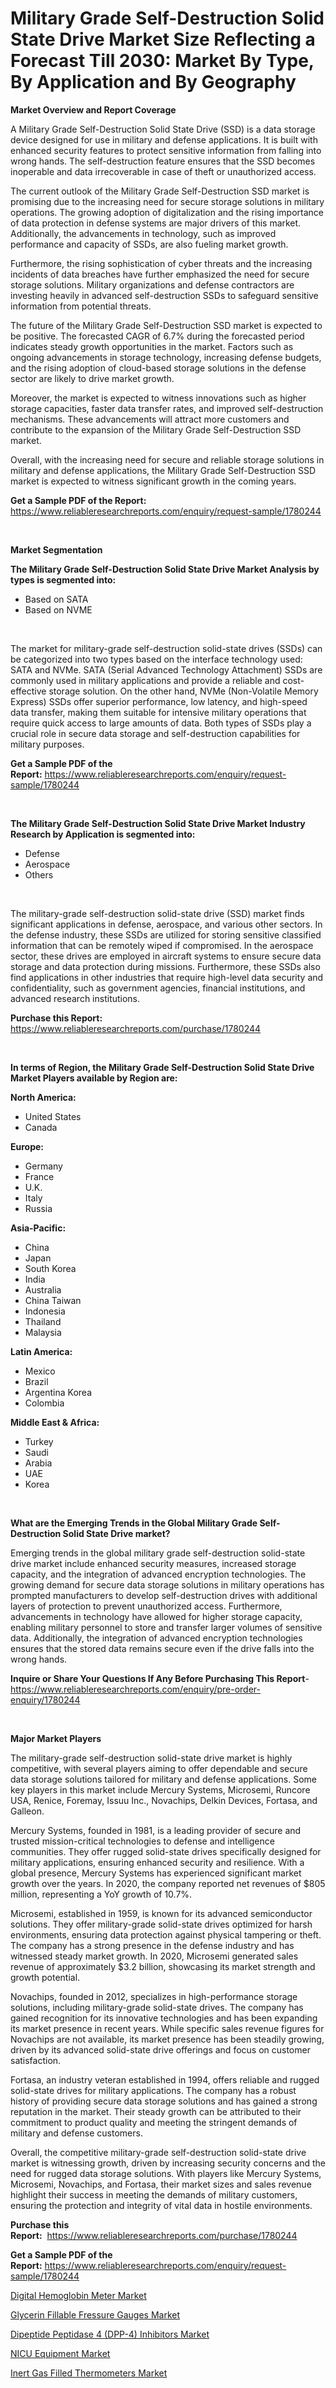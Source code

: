 <p><h1>Military Grade Self-Destruction Solid State Drive Market Size Reflecting a Forecast Till 2030: Market By Type, By Application and By Geography</h1></p><p><strong>Market Overview and Report Coverage</strong></p>
<p><p>A Military Grade Self-Destruction Solid State Drive (SSD) is a data storage device designed for use in military and defense applications. It is built with enhanced security features to protect sensitive information from falling into wrong hands. The self-destruction feature ensures that the SSD becomes inoperable and data irrecoverable in case of theft or unauthorized access.</p><p>The current outlook of the Military Grade Self-Destruction SSD market is promising due to the increasing need for secure storage solutions in military operations. The growing adoption of digitalization and the rising importance of data protection in defense systems are major drivers of this market. Additionally, the advancements in technology, such as improved performance and capacity of SSDs, are also fueling market growth.</p><p>Furthermore, the rising sophistication of cyber threats and the increasing incidents of data breaches have further emphasized the need for secure storage solutions. Military organizations and defense contractors are investing heavily in advanced self-destruction SSDs to safeguard sensitive information from potential threats.</p><p>The future of the Military Grade Self-Destruction SSD market is expected to be positive. The forecasted CAGR of 6.7% during the forecasted period indicates steady growth opportunities in the market. Factors such as ongoing advancements in storage technology, increasing defense budgets, and the rising adoption of cloud-based storage solutions in the defense sector are likely to drive market growth.</p><p>Moreover, the market is expected to witness innovations such as higher storage capacities, faster data transfer rates, and improved self-destruction mechanisms. These advancements will attract more customers and contribute to the expansion of the Military Grade Self-Destruction SSD market.</p><p>Overall, with the increasing need for secure and reliable storage solutions in military and defense applications, the Military Grade Self-Destruction SSD market is expected to witness significant growth in the coming years.</p></p>
<p><strong>Get a Sample PDF of the Report:</strong> <a href="https://www.reliableresearchreports.com/enquiry/request-sample/1780244">https://www.reliableresearchreports.com/enquiry/request-sample/1780244</a></p>
<p>&nbsp;</p>
<p><strong>Market Segmentation</strong></p>
<p><strong>The Military Grade Self-Destruction Solid State Drive Market Analysis by types is segmented into:</strong></p>
<p><ul><li>Based on SATA</li><li>Based on NVME</li></ul></p>
<p>&nbsp;</p>
<p><p>The market for military-grade self-destruction solid-state drives (SSDs) can be categorized into two types based on the interface technology used: SATA and NVMe. SATA (Serial Advanced Technology Attachment) SSDs are commonly used in military applications and provide a reliable and cost-effective storage solution. On the other hand, NVMe (Non-Volatile Memory Express) SSDs offer superior performance, low latency, and high-speed data transfer, making them suitable for intensive military operations that require quick access to large amounts of data. Both types of SSDs play a crucial role in secure data storage and self-destruction capabilities for military purposes.</p></p>
<p><strong>Get a Sample PDF of the Report:</strong>&nbsp;<a href="https://www.reliableresearchreports.com/enquiry/request-sample/1780244">https://www.reliableresearchreports.com/enquiry/request-sample/1780244</a></p>
<p>&nbsp;</p>
<p><strong>The Military Grade Self-Destruction Solid State Drive Market Industry Research by Application is segmented into:</strong></p>
<p><ul><li>Defense</li><li>Aerospace</li><li>Others</li></ul></p>
<p>&nbsp;</p>
<p><p>The military-grade self-destruction solid-state drive (SSD) market finds significant applications in defense, aerospace, and various other sectors. In the defense industry, these SSDs are utilized for storing sensitive classified information that can be remotely wiped if compromised. In the aerospace sector, these drives are employed in aircraft systems to ensure secure data storage and data protection during missions. Furthermore, these SSDs also find applications in other industries that require high-level data security and confidentiality, such as government agencies, financial institutions, and advanced research institutions.</p></p>
<p><strong>Purchase this Report:</strong>&nbsp; <a href="https://www.reliableresearchreports.com/purchase/1780244">https://www.reliableresearchreports.com/purchase/1780244</a></p>
<p>&nbsp;</p>
<p><strong>In terms of Region, the Military Grade Self-Destruction Solid State Drive Market Players available by Region are:</strong></p>
<p>
    <p> <strong> North America: </strong>
        <ul>
            <li>United States</li>
            <li>Canada</li>
        </ul>
        </p> 
    <p> <strong> Europe: </strong>
        <ul>
            <li>Germany</li>
            <li>France</li>
            <li>U.K.</li>
            <li>Italy</li>
            <li>Russia</li>
        </ul>
        </p> 
    <p> <strong> Asia-Pacific: </strong>
        <ul>
            <li>China</li>
            <li>Japan</li>
            <li>South Korea</li>
            <li>India</li>
            <li>Australia</li>
            <li>China Taiwan</li>
            <li>Indonesia</li>
            <li>Thailand</li>
            <li>Malaysia</li>
        </ul>
        </p> 
    <p> <strong> Latin America: </strong>
        <ul>
            <li>Mexico</li>
            <li>Brazil</li>
            <li>Argentina Korea</li>
            <li>Colombia</li>
        </ul>
        </p> 
    <p> <strong> Middle East & Africa: </strong>
        <ul>
            <li>Turkey</li>
            <li>Saudi</li>
            <li>Arabia</li>
            <li>UAE</li>
            <li>Korea</li>
        </ul>
    </p>
    </p>
<p>&nbsp;</p>
<p><strong>What are the Emerging Trends in the Global Military Grade Self-Destruction Solid State Drive market?</strong></p>
<p><p>Emerging trends in the global military grade self-destruction solid-state drive market include enhanced security measures, increased storage capacity, and the integration of advanced encryption technologies. The growing demand for secure data storage solutions in military operations has prompted manufacturers to develop self-destruction drives with additional layers of protection to prevent unauthorized access. Furthermore, advancements in technology have allowed for higher storage capacity, enabling military personnel to store and transfer larger volumes of sensitive data. Additionally, the integration of advanced encryption technologies ensures that the stored data remains secure even if the drive falls into the wrong hands.</p></p>
<p><strong>Inquire or Share Your Questions If Any Before Purchasing This Report</strong>- <a href="https://www.reliableresearchreports.com/enquiry/pre-order-enquiry/1780244">https://www.reliableresearchreports.com/enquiry/pre-order-enquiry/1780244</a></p>
<p>&nbsp;</p>
<p><strong>Major Market Players</strong></p>
<p><p>The military-grade self-destruction solid-state drive market is highly competitive, with several players aiming to offer dependable and secure data storage solutions tailored for military and defense applications. Some key players in this market include Mercury Systems, Microsemi, Runcore USA, Renice, Foremay, Issuu Inc., Novachips, Delkin Devices, Fortasa, and Galleon.</p><p>Mercury Systems, founded in 1981, is a leading provider of secure and trusted mission-critical technologies to defense and intelligence communities. They offer rugged solid-state drives specifically designed for military applications, ensuring enhanced security and resilience. With a global presence, Mercury Systems has experienced significant market growth over the years. In 2020, the company reported net revenues of $805 million, representing a YoY growth of 10.7%.</p><p>Microsemi, established in 1959, is known for its advanced semiconductor solutions. They offer military-grade solid-state drives optimized for harsh environments, ensuring data protection against physical tampering or theft. The company has a strong presence in the defense industry and has witnessed steady market growth. In 2020, Microsemi generated sales revenue of approximately $3.2 billion, showcasing its market strength and growth potential.</p><p>Novachips, founded in 2012, specializes in high-performance storage solutions, including military-grade solid-state drives. The company has gained recognition for its innovative technologies and has been expanding its market presence in recent years. While specific sales revenue figures for Novachips are not available, its market presence has been steadily growing, driven by its advanced solid-state drive offerings and focus on customer satisfaction.</p><p>Fortasa, an industry veteran established in 1994, offers reliable and rugged solid-state drives for military applications. The company has a robust history of providing secure data storage solutions and has gained a strong reputation in the market. Their steady growth can be attributed to their commitment to product quality and meeting the stringent demands of military and defense customers.</p><p>Overall, the competitive military-grade self-destruction solid-state drive market is witnessing growth, driven by increasing security concerns and the need for rugged data storage solutions. With players like Mercury Systems, Microsemi, Novachips, and Fortasa, their market sizes and sales revenue highlight their success in meeting the demands of military customers, ensuring the protection and integrity of vital data in hostile environments.</p></p>
<p><strong>Purchase this Report:</strong>&nbsp;&nbsp;<a href="https://www.reliableresearchreports.com/purchase/1780244">https://www.reliableresearchreports.com/purchase/1780244</a></p>
<p></p>
<p><strong>Get a Sample PDF of the Report:</strong>&nbsp;<a href="https://www.reliableresearchreports.com/enquiry/request-sample/1780244">https://www.reliableresearchreports.com/enquiry/request-sample/1780244</a></p>
<p><p><a href="https://www.linkedin.com/pulse/digital-hemoglobin-meter-market-size-growth-forecast-from-jjsqe/">Digital Hemoglobin Meter Market</a></p><p><a href="https://github.com/mahnoor2003/Market-Research-Report-List-1/blob/main/glycerin-fillable-fressure-gauges-market.md">Glycerin Fillable Fressure Gauges Market</a></p><p><a href="https://medium.com/@jessicaelliott65/dipeptide-peptidase-4-dpp-4-inhibitors-market-analysis-and-sze-forecasted-for-period-from-2023-to-6bf5167a48ba">Dipeptide Peptidase 4 (DPP-4) Inhibitors Market</a></p><p><a href="https://www.linkedin.com/pulse/nicu-equipment-market-size-share-amp-trends-analysis-report-quihe/">NICU Equipment Market</a></p><p><a href="https://github.com/marloy8/Market-Research-Report-List-1/blob/main/inert-gas-filled-thermometers-market.md">Inert Gas Filled Thermometers Market</a></p></p>
